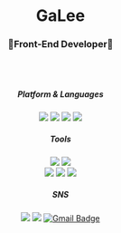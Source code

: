 <div align="center">
  <h1>GaLee</h1>
  <h3>🍁Front-End Developer🍁</h3>

<br>
<br>
  
  
##### Platform & Languages
<img src="https://img.shields.io/badge/HTML5-E34F26?style=flat&logo=HTML5&logoColor=white"/> <img src="https://img.shields.io/badge/CSS3-1572B6?style=flat&logo=CSS3&logoColor=white"/> <img src="https://img.shields.io/badge/JavaScript-F7DF1E?style=flat&logo=JavaScript&logoColor=white"/>
<img src="https://img.shields.io/badge/React-61DAFB?style=flat&logo=React&logoColor=white"/>

##### Tools
<img src="https://img.shields.io/badge/Visual Studio Code-007ACC?style=flat&logo=Visual Studio Code&logoColor=white"/> <img src="https://img.shields.io/badge/GitHub-181717?style=flat&logo=GitHub&logoColor=white"/>
<br/><img src="https://img.shields.io/badge/Figma-F24E1E?style=flat&logo=Figma&logoColor=white"/> <img src="https://img.shields.io/badge/Trello-0052CC?style=flat&logo=Trello&logoColor=white"/> <img src="https://img.shields.io/badge/Slack-4A154B?style=flat&logo=Slack&logoColor=white"/>

##### SNS
<a href="https://velog.io/@galee" target="_blank"><img src="https://img.shields.io/badge/Velog-20C997?style=flat&logo=Velog&logoColor=white"/></a> <a href="https://flax-zircon-5cf.notion.site/4477833676244615be01dda4242b5111" target="_blank"><img src="https://img.shields.io/badge/Resume-ffffff?style=flat&logo=Notion&logoColor=black"/></a>
[![Gmail Badge](https://img.shields.io/badge/Gmail-EA4335?style=flat-square&logo=Gmail&logoColor=white)](mailto:galee1025@gmail.com) 

</div>

